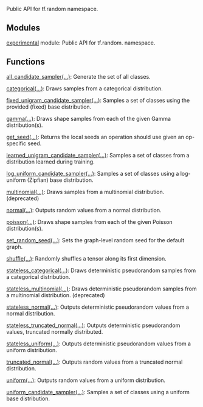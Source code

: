 Public API for tf.random namespace.
## Modules
[experimental](https://tensorflow.google.cn/api_docs/python/tf/compat/v1/random/experimental) module: Public API for tf.random. namespace.

## Functions
[all_candidate_sampler(...)](https://tensorflow.google.cn/api_docs/python/tf/random/all_candidate_sampler): Generate the set of all classes.

[categorical(...)](https://tensorflow.google.cn/api_docs/python/tf/random/categorical): Draws samples from a categorical distribution.

[fixed_unigram_candidate_sampler(...)](https://tensorflow.google.cn/api_docs/python/tf/random/fixed_unigram_candidate_sampler): Samples a set of classes using the provided (fixed) base distribution.

[gamma(...)](https://tensorflow.google.cn/api_docs/python/tf/random/gamma): Draws shape samples from each of the given Gamma distribution(s).

[get_seed(...)](https://tensorflow.google.cn/api_docs/python/tf/compat/v1/get_seed): Returns the local seeds an operation should use given an op-specific seed.

[learned_unigram_candidate_sampler(...)](https://tensorflow.google.cn/api_docs/python/tf/random/learned_unigram_candidate_sampler): Samples a set of classes from a distribution learned during training.

[log_uniform_candidate_sampler(...)](https://tensorflow.google.cn/api_docs/python/tf/random/log_uniform_candidate_sampler): Samples a set of classes using a log-uniform (Zipfian) base distribution.

[multinomial(...)](https://tensorflow.google.cn/api_docs/python/tf/compat/v1/multinomial): Draws samples from a multinomial distribution. (deprecated)

[normal(...)](https://tensorflow.google.cn/api_docs/python/tf/random/normal): Outputs random values from a normal distribution.

[poisson(...)](https://tensorflow.google.cn/api_docs/python/tf/compat/v1/random_poisson): Draws shape samples from each of the given Poisson distribution(s).

[set_random_seed(...)](https://tensorflow.google.cn/api_docs/python/tf/compat/v1/set_random_seed): Sets the graph-level random seed for the default graph.

[shuffle(...)](https://tensorflow.google.cn/api_docs/python/tf/random/shuffle): Randomly shuffles a tensor along its first dimension.

[stateless_categorical(...)](https://tensorflow.google.cn/api_docs/python/tf/random/stateless_categorical): Draws deterministic pseudorandom samples from a categorical distribution.

[stateless_multinomial(...)](https://tensorflow.google.cn/api_docs/python/tf/compat/v1/random/stateless_multinomial): Draws deterministic pseudorandom samples from a multinomial distribution. (deprecated)

[stateless_normal(...)](https://tensorflow.google.cn/api_docs/python/tf/random/stateless_normal): Outputs deterministic pseudorandom values from a normal distribution.

[stateless_truncated_normal(...)](https://tensorflow.google.cn/api_docs/python/tf/random/stateless_truncated_normal): Outputs deterministic pseudorandom values, truncated normally distributed.

[stateless_uniform(...)](https://tensorflow.google.cn/api_docs/python/tf/random/stateless_uniform): Outputs deterministic pseudorandom values from a uniform distribution.

[truncated_normal(...)](https://tensorflow.google.cn/api_docs/python/tf/random/truncated_normal): Outputs random values from a truncated normal distribution.

[uniform(...)](https://tensorflow.google.cn/api_docs/python/tf/random/uniform): Outputs random values from a uniform distribution.

[uniform_candidate_sampler(...)](https://tensorflow.google.cn/api_docs/python/tf/random/uniform_candidate_sampler): Samples a set of classes using a uniform base distribution.

